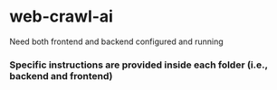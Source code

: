 # web-crawl-ai

Need both frontend and backend configured and running

### Specific instructions are provided inside each folder (i.e., backend and frontend)
